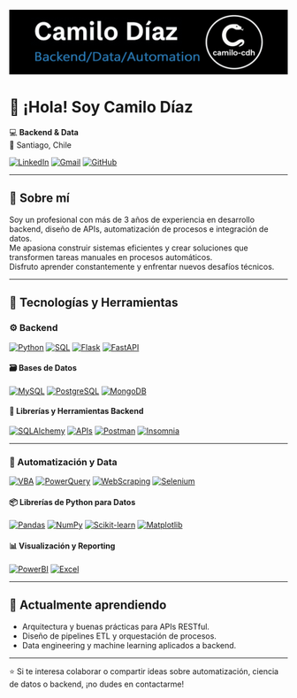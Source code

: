 <!--
**camilo-cdh/camilo-cdh** is a ✨ _special_ ✨ repository because its `README.md` (this file) appears on your GitHub profile.
-->

![Image](banner.png)

# 👋 ¡Hola! Soy **Camilo Díaz**

💻 **Backend & Data**  
📍 Santiago, Chile  

[![LinkedIn][linkedin-shield]][linkedin-url]
[![Gmail][gmail-shield]][gmail-url]
[![GitHub][github-shield]][github-url]

---

## 🚀 Sobre mí

Soy un profesional con más de 3 años de experiencia en desarrollo backend, diseño de APIs, automatización de procesos e integración de datos.  
Me apasiona construir sistemas eficientes y crear soluciones que transformen tareas manuales en procesos automáticos.  
Disfruto aprender constantemente y enfrentar nuevos desafíos técnicos.


---

## 🧠 Tecnologías y Herramientas

### ⚙️ Backend
[![Python][Python]][Python-url]
[![SQL][SQL]](#)
[![Flask][Flask]][Flask-url]
[![FastAPI][FastAPI]][FastAPI-url]

#### 🗃️ Bases de Datos
[![MySQL][MySQL]][MySQL-url]
[![PostgreSQL][PostgreSQL]][PostgreSQL-url]
[![MongoDB][MongoDB]][MongoDB-url]

#### 🧩 Librerías y Herramientas Backend
[![SQLAlchemy][SQLAlchemy]][SQLAlchemy-url]
[![APIs][APIs]](#)
[![Postman][Postman]][Postman-url]
[![Insomnia][Insomnia]][Insomnia-url]

---

### 🤖 Automatización y Data
[![VBA][VBA]](#)
[![PowerQuery][PowerQuery]](#)
[![WebScraping][WebScraping]](#)
[![Selenium][Selenium]][Selenium-url]

#### 📦 Librerías de Python para Datos
[![Pandas][Pandas]][Pandas-url]
[![NumPy][NumPy]][NumPy-url]
[![Scikit-learn][Scikit-learn]][Scikit-learn-url]
[![Matplotlib][Matplotlib]][Matplotlib-url]

#### 📊 Visualización y Reporting
[![PowerBI][PowerBI]][PowerBI-url]
[![Excel][Excel]][Excel-url]

---

## 🌱 Actualmente aprendiendo
- Arquitectura y buenas prácticas para APIs RESTful.  
- Diseño de pipelines ETL y orquestación de procesos.  
- Data engineering y machine learning aplicados a backend.


---

⭐ Si te interesa colaborar o compartir ideas sobre automatización, ciencia de datos o backend, ¡no dudes en contactarme!


<!-- MARKDOWN LINKS & IMAGES -->
[linkedin-shield]: https://img.shields.io/badge/LinkedIn-0A66C2?style=for-the-badge&logo=linkedin&logoColor=white
[linkedin-url]: https://www.linkedin.com/in/camilo-diaz-huenchuman/
[gmail-shield]: https://img.shields.io/badge/Gmail-D14836?style=for-the-badge&logo=gmail&logoColor=white
[gmail-url]: mailto:camilo.cdh.dev@gmail.com
[github-shield]: https://img.shields.io/badge/GitHub-100000?style=for-the-badge&logo=github&logoColor=white
[github-url]: https://github.com/camilo-cdh
[Python]: https://img.shields.io/badge/Python-3776AB?style=for-the-badge&logo=python&logoColor=white
[Python-url]: https://www.python.org/
[SQL]: https://img.shields.io/badge/SQL-003B57?style=for-the-badge&logo=database&logoColor=white
[Flask]: https://img.shields.io/badge/Flask-000000?style=for-the-badge&logo=flask&logoColor=white
[Flask-url]: https://flask.palletsprojects.com/en/stable/
[FastAPI]: https://img.shields.io/badge/FastAPI-009688?style=for-the-badge&logo=fastapi&logoColor=white
[FastAPI-url]: https://fastapi.tiangolo.com/
[VBA]: https://img.shields.io/badge/VBA-217346?style=for-the-badge&logo=microsoft-excel&logoColor=white
[Pandas]: https://img.shields.io/badge/Pandas-150458?style=for-the-badge&logo=pandas&logoColor=white
[Pandas-url]: https://pandas.pydata.org/
[NumPy]: https://img.shields.io/badge/NumPy-013243?style=for-the-badge&logo=numpy&logoColor=white
[NumPy-url]: https://numpy.org/
[Scikit-learn]: https://img.shields.io/badge/Scikit--learn-F7931E?style=for-the-badge&logo=scikit-learn&logoColor=white
[Scikit-learn-url]: https://scikit-learn.org/stable/
[Matplotlib]: https://img.shields.io/badge/Matplotlib-11557C?style=for-the-badge&logo=plotly&logoColor=white
[Matplotlib-url]: https://matplotlib.org/
[Selenium]: https://img.shields.io/badge/Selenium-43B02A?style=for-the-badge&logo=selenium&logoColor=white
[Selenium-url]: https://www.selenium.dev/documentation/
[MySQL]: https://img.shields.io/badge/MySQL-4479A1?style=for-the-badge&logo=mysql&logoColor=white
[MySQL-url]: https://www.mysql.com/
[PostgreSQL]: https://img.shields.io/badge/PostgreSQL-336791?style=for-the-badge&logo=postgresql&logoColor=white
[PostgreSQL-url]: https://www.postgresql.org/
[MongoDB]: https://img.shields.io/badge/MongoDB-47A248?style=for-the-badge&logo=mongodb&logoColor=white
[MongoDB-url]: https://www.mongodb.com/
[PowerQuery]: https://img.shields.io/badge/Power%20Query-217346?style=for-the-badge&logo=microsoft-excel&logoColor=white
[APIs]: https://img.shields.io/badge/APIs-FF6F00?style=for-the-badge&logo=swagger&logoColor=white
[WebScraping]: https://img.shields.io/badge/Web%20Scraping-4B8BBE?style=for-the-badge&logo=python&logoColor=white
[PowerBI]: https://img.shields.io/badge/Power%20BI-F2C811?style=for-the-badge&logo=powerbi&logoColor=black
[PowerBI-url]: https://www.microsoft.com/es-es/power-platform/products/power-bi
[Excel]: https://img.shields.io/badge/Excel-217346?style=for-the-badge&logo=microsoft-excel&logoColor=white
[Excel-url]: https://www.microsoft.com/es-cl/microsoft-365/excel
[SQLAlchemy]: https://img.shields.io/badge/SQLAlchemy-D71F00?style=for-the-badge&logo=databricks&logoColor=white
[SQLAlchemy-url]: https://www.sqlalchemy.org/
[Postman]: https://img.shields.io/badge/Postman-FF6C37?style=for-the-badge&logo=postman&logoColor=white
[Postman-url]: https://www.postman.com/
[Insomnia]: https://img.shields.io/badge/Insomnia-4000BF?style=for-the-badge&logo=insomnia&logoColor=white
[Insomnia-url]: https://insomnia.rest/
